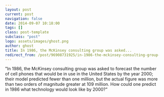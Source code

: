 ```yaml
---
layout: post
current: post
navigation: false
date: 2014-09-07 10:18:00
tags: []
class: post-template
subclass: "post"
logo: assets/images/ghost.png
author: ghost
title: In 1986, the McKinsey consulting group was asked...
redirect_from: /post/96908731925/in-1986-the-mckinsey-consulting-group-was-asked
---
```


"In 1986, the McKinsey consulting group was asked to forecast the number of cell phones that would be in use in the United States by the year 2000; their model predicted fewer than one million, but the actual figure was more than two orders of magnitude greater at 109 million. How could one predict in 1986 what technology would look like by 2000?"
